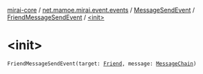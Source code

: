 [mirai-core](../../../index.md) / [net.mamoe.mirai.event.events](../../index.md) / [MessageSendEvent](../index.md) / [FriendMessageSendEvent](index.md) / [&lt;init&gt;](./-init-.md)

# &lt;init&gt;

`FriendMessageSendEvent(target: `[`Friend`](../../../net.mamoe.mirai.contact/-friend/index.md)`, message: `[`MessageChain`](../../../net.mamoe.mirai.message.data/-message-chain/index.md)`)`